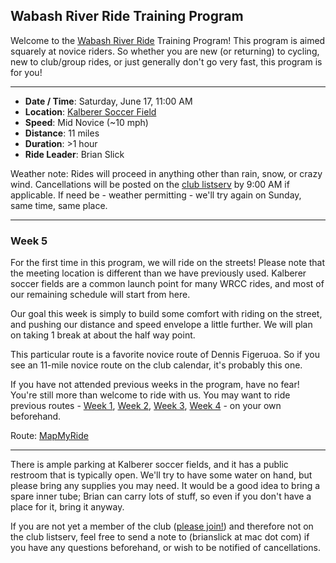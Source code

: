 ## Wabash River Ride Training Program

Welcome to the [Wabash River Ride](http://wrcc-in.org/wp/?page_id=929) Training Program! This program is aimed squarely at novice riders. So whether you are new (or returning) to cycling, new to club/group rides, or just generally don't go very fast, this program is for you!

----

* **Date / Time**: Saturday, June 17, 11:00 AM
* **Location**: [Kalberer Soccer Field](https://mapsengine.google.com/map/edit?mid=zV7CIYfA0Jks.k1UqM1eQ3X4s)
* **Speed**: Mid Novice (~10 mph)
* **Distance**: 11 miles
* **Duration**: >1 hour
* **Ride Leader**: Brian Slick

Weather note: Rides will proceed in anything other than rain, snow, or crazy wind. Cancellations will be posted on the [club listserv](http://wrcc-in.org/wp/?page_id=89) by 9:00 AM if applicable. If need be - weather permitting - we'll try again on Sunday, same time, same place.

----

### Week 5

For the first time in this program, we will ride on the streets! Please note that the meeting location is different than we have previously used. Kalberer soccer fields are a common launch point for many WRCC rides, and most of our remaining schedule will start from here.

Our goal this week is simply to build some comfort with riding on the street, and pushing our distance and speed envelope a little further.  We will plan on taking 1 break at about the half way point.

This particular route is a favorite novice route of Dennis Figeruoa. So if you see an 11-mile novice route on the club calendar, it's probably this one.

If you have not attended previous weeks in the program, have no fear! You're still more than welcome to ride with us. You may want to ride previous routes - [Week 1](wrrtp_week1.md), [Week 2](wrrtp_week2.md), [Week 3](wrrtp_week3.md), [Week 4](wrrtp_week4.md) - on your own beforehand.

Route: [MapMyRide](https://www.mapmyride.com/routes/view/1516426519)

----

There is ample parking at Kalberer soccer fields, and it has a public restroom that is typically open. We'll try to have some water on hand, but please bring any supplies you may need. It would be a good idea to bring a spare inner tube; Brian can carry lots of stuff, so even if you don't have a place for it, bring it anyway.

If you are not yet a member of the club ([please join!](http://wrcc-in.org/wp/?page_id=85)) and therefore not on the club listserv, feel free to send a note to (brianslick at mac dot com) if you have any questions beforehand, or wish to be notified of cancellations.